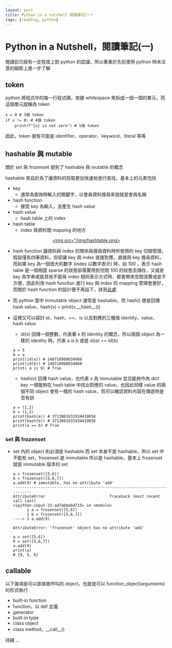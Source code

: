 ```yaml
---
layout: post
title: Python in a nutshell 閱讀筆記(一)
tags: [reading, python]
---
```


# Python in a Nutshell，閱讀筆記(一)

閱讀前已經有一定程度上對 python 的認識，所以著重於先前使用 python 時未注意的細節上進一步了解

## token

python 將程式中的每一行程式碼，依據 whitespace 來拆成一個一個的單元，而這個單元就稱為 token

```python=
x = 0 # 3個 token
if x != 0: # 4個 token
    print(f"{x} is not zero") # 1個 token
```

因此，token 就有可能是 identifier、operator、keyword、literal 等等

## hashable 與 mutable

關於 set 與 frozenset 提到了 hashable 與 mutable 的概念

hashable 來自於為了讓資料的存取更加快速地進行查找，基本上的元素包括

- key
    - 通常為查詢時輸入的關鍵字，以會員資料搜尋來說就是會員名稱
- hash function
    - 接受 key 為輸入，並產生 hash value
- hash value
    - hash table 上的 index
- hash table
    - index 與資料間 mapping 的地方

<center> 

<a href="https://en.wikipedia.org/wiki/Hash_table"><img src="/img/hashtable.png></a>

</center>

- hash function 讓資料與 index 的關係與搜尋資料時所使用的 key 切開管理，假設僅有四筆資料，但卻讓 key 與 index 直接對應，直接用 key 搜尋資料，而如果 key 為一個很大的數字 (index 以數字表示) 時，如 100 ，表示 hash table 是一個相當 sparse 的狀態卻需要用到空間 100 的狀態去儲存，又或是 key 為字串或是其他不是與 index 相同表示方式時，都會帶來空間浪費或是不方便，因此利用 hash function 進行 key 與 index 的 mapping 管理會更好，而關於 hash function 的設計便不再話下，詳見[此處](http://alrightchiu.github.io/SecondRound/hash-tableintrojian-jie.html)

- 而 python 當中 immutable object 通常是 hashable，而 hash() 便是回傳 hash value，hash(x) = print(x.\_\_hash__())

- 這裡又可以探討 id、hash、==、is 以及對應的三種值 identity、value、hash value

    - id(x) 回傳一個整數，代表著 x 的 identity 的概念，所以兩個 object 為一樣的 identity 時，代表 a is b 或是 id(a) == id(b)
    ```python=
    a = 5
    b = a
    print(id(a)) # 140718980034960
    print(id(b)) # 140718980034960
    print( a is b) # True
    ```
    - hash(x) 回傳 hash value，也代表 x 為 immutable 並且能夠作為 dict key 一樣能夠在 hash table 中找出對應的 value，也因此同樣 value 的兩個不同 object 會有一樣的 hash value，而可以確認資料內容在傳遞時是否有誤
    ```python=
    a = (1,2)
    b = (1,2)
    print(hash(a)) # 3713081631934410656
    print(hash(b)) # 3713081631934410656
    print(a == b) # True
    ```

### set 與 frozenset
- set 內的 object 則必須是 hashable 而 set 本身不是 hashable，所以 set 中不能有 set，frozenset 是 immutable 所以是 hashable，基本上 frozenset 就是 immutable 版本的 set
    ```python=
    a = frozenset([5,6])
    b = frozenset([5,6,7])
    a.add(9) # immutable, has no attribute 'add'
    ---------------------------------------------------------------------------
    AttributeError                            Traceback (most recent call last)
    <ipython-input-23-ad7abbebd715> in <module>
          1 a = frozenset([5,6])
          2 b = frozenset([5,6,7])
    ----> 3 a.add(9)

    AttributeError: 'frozenset' object has no attribute 'add'
    ```
    ```python=
    a = set([5,6])
    b = set([5,6,7])
    a.add(9)
    print(a)
    # {9, 5, 6}
    ```

## callable
以下幾項是可以直接被呼叫的 object，也就是可以 function_object(arguments) 的形式執行

- built-in function
- function，以 def 定義
- generator
- built-in type
- class object
- class method，\_\_call__()

待續 ...